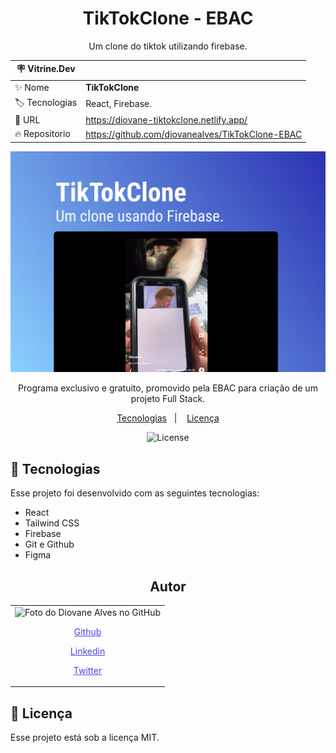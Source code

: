 <h1 align="center"> TikTokClone - EBAC </h1>

<p align="center"> Um clone do tiktok utilizando firebase.</p>

| :placard: Vitrine.Dev |                                                  |
| --------------------- | ------------------------------------------------ |
| :sparkles: Nome       | **TikTokClone**                                  |
| :label: Tecnologias   | React, Firebase.                                 |
| :rocket: URL          | https://diovane-tiktokclone.netlify.app/         |
| :fire: Repositorio    | https://github.com/diovanealves/TikTokClone-EBAC |

![](./public/preview.jpg#vitrinedev)

<p align="center">
Programa exclusivo e gratuito, promovido pela EBAC para criação de um projeto Full Stack. <br/>
</p>

<p align="center">
  <a href="#-tecnologias">Tecnologias</a>&nbsp;&nbsp;&nbsp;|&nbsp;&nbsp;&nbsp;
  <a href="#memo-licença">Licença</a>
</p>

<p align="center">
  <img alt="License" src="https://img.shields.io/static/v1?label=license&message=MIT&color=49AA26&labelColor=000000">
</p>

## 🚀 Tecnologias

Esse projeto foi desenvolvido com as seguintes tecnologias:

- React
- Tailwind CSS
- Firebase
- Git e Github
- Figma

<h2 align="center">Autor</h2>
<table>
  <tr>
    <td>
        <img src="https://avatars.githubusercontent.com/u/87160050?v=4" width="100px;" alt="Foto do Diovane Alves no GitHub"/>
            <a href="https://github.com/diovanealves" style="color:#4f46e5" align="center">
                <p>Github</p>
            </a>
            <a href="https://www.linkedin.com/in/diovane-alves-de-oliveira-5320a0217/" style="color:#4f46e5" align="center">
                <p>Linkedin</p>
            </a>
            <a href="https://twitter.com/deluxyfps" style="color:#4f46e5" align="center">
                <p>Twitter</p>
            </a>
    </td>
  </tr>
</table>

## 📝 Licença

Esse projeto está sob a licença MIT.
